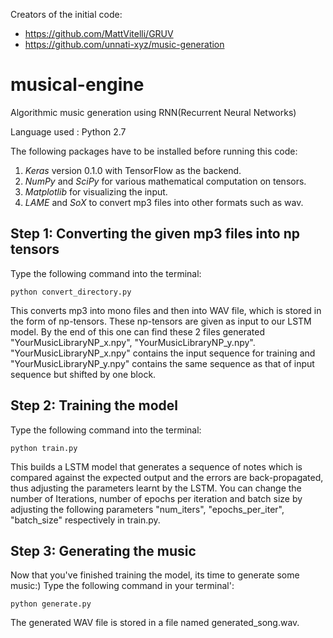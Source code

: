 Creators of the initial code:
- https://github.com/MattVitelli/GRUV
- https://github.com/unnati-xyz/music-generation

# musical-engine

Algorithmic music generation using RNN(Recurrent Neural Networks)

Language used : Python 2.7

The following packages have to be installed before running this code:

1. *Keras* version 0.1.0 with TensorFlow as the backend.
2. *NumPy* and *SciPy* for various mathematical computation on tensors.
3. *Matplotlib* for visualizing the input.
4. *LAME* and *SoX* to convert mp3 files into other formats such as wav.

## Step 1: Converting the given mp3 files into np tensors

Type the following command into the terminal:

``python convert_directory.py``

This converts mp3 into mono files and then into WAV file, which is stored in the form of np-tensors. These np-tensors are given as input to our LSTM  model.
By the end of this one can find these 2 files generated "YourMusicLibraryNP_x.npy", "YourMusicLibraryNP_y.npy". 
"YourMusicLibraryNP_x.npy" contains the input sequence for training and "YourMusicLibraryNP_y.npy" contains the same sequence as that of input sequence but shifted by one block.

## Step 2: Training the model

Type the following command into the terminal:

``python train.py``

This builds a LSTM model that generates a sequence of notes which is compared against the expected output and the errors are back-propagated, thus adjusting the parameters learnt by the LSTM. 
You can change the number of Iterations, number of epochs per iteration and batch size by adjusting the following parameters "num_iters", "epochs_per_iter", "batch_size" respectively in train.py.

## Step 3: Generating the music

Now that you've finished training the model, its time to generate some music:)
Type the following command in your terminal':

``python generate.py``

The generated WAV file is stored in a file named generated_song.wav. 
